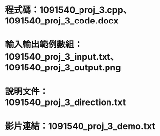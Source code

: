 # 程式碼：1091540_proj_3.cpp、1091540_proj_3_code.docx
# 輸入輸出範例數組：1091540_proj_3_input.txt、1091540_proj_3_output.png
# 說明文件：1091540_proj_3_direction.txt
# 影片連結：1091540_proj_3_demo.txt
